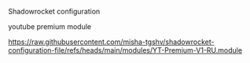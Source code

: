 Shadowrocket configuration

youtube premium module

https://raw.githubusercontent.com/misha-tgshv/shadowrocket-configuration-file/refs/heads/main/modules/YT-Premium-V1-RU.module
